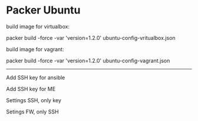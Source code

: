 # Packer Ubuntu

build image for virtualbox:

packer build -force -var 'version=1.2.0' ubuntu-config-vritualbox.json

build image for vagrant:

packer build -force -var 'version=1.2.0' ubuntu-config-vagrant.json

---

Add SSH key for ansible

Add SSH key for ME

Settings SSH, only key 

Setings FW, only SSH

